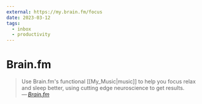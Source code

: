 ```yaml
---
external: https://my.brain.fm/focus
date: 2023-03-12
tags:
  - inbox
  - productivity
---
```


# Brain.fm

> Use Brain.fm's functional [[My_Music|music]] to help you focus relax and sleep
> better, using cutting edge neuroscience to get results.\
> — <cite>[Brain.fm](https://www.brain.fm/)</cite>

